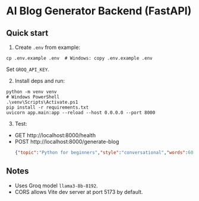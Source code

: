 # AI Blog Generator Backend (FastAPI)

## Quick start

1) Create `.env` from example:
```
cp .env.example .env  # Windows: copy .env.example .env
```
Set `GROQ_API_KEY`.

2) Install deps and run:
```
python -m venv venv
# Windows PowerShell
.\venv\Scripts\Activate.ps1
pip install -r requirements.txt
uvicorn app.main:app --reload --host 0.0.0.0 --port 8000
```

3) Test:
- GET http://localhost:8000/health
- POST http://localhost:8000/generate-blog
  ```json
  {"topic":"Python for beginners","style":"conversational","words":600}
  ```

## Notes
- Uses Groq model `llama3-8b-8192`.
- CORS allows Vite dev server at port 5173 by default.
